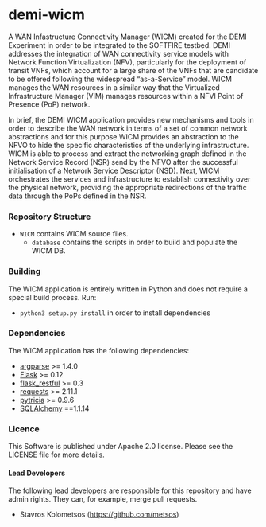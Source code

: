 # demi-wicm
A WAN Infastructure Connectivity Manager (WICM) created for the DEMI Experiment in order to be integrated to the SOFTFIRE testbed. DEMI addresses the integration of WAN connectivity service models with Network Function Virtualization (NFV), particularly for the deployment of transit VNFs, which account for a large share of the VNFs that are candidate to be offered following the widespread “as-a-Service” model. WICM manages the WAN resources in a similar way that the Virtualized Infrastructure Manager (VIM) manages resources within a NFVI Point of Presence (PoP) network. 

In brief, the DEMI WICM application provides new mechanisms and tools in order to describe the WAN network in terms of a set of common network abstractions and for this purpose WICM provides an abstraction to the NFVO to hide the specific characteristics of the underlying infrastructure. WICM is able to process and extract the networking graph defined in the Network Service Record (NSR) send by the NFVO after the successful initialisation of a Network Service Descriptor (NSD). Next, WICM orchestrates the services and infrastructure to establish connectivity over the physical network, providing the appropriate redirections of the traffic data through the PoPs defined in the NSR. 

### Repository Structure
  
 * `WICM` contains WICM source files.
    * `database` contains the scripts in order to build and populate the WICM DB.
    
### Building

The WICM application is entirely written in Python and does not require a special build process. Run:
* `python3 setup.py install` in order to install dependencies

### Dependencies
 
The WICM application has the following dependencies:

* [argparse](https://pypi.python.org/pypi/argparse) >= 1.4.0 
* [Flask](https://pypi.python.org/pypi/Flask) >= 0.12 
* [flask_restful](https://pypi.python.org/pypi/Flask-RESTful) >= 0.3 
* [requests](https://pypi.python.org/pypi/requests) >= 2.11.1 
* [pytricia](https://pypi.python.org/pypi/pytricia) >= 0.9.6 
* [SQLAlchemy](https://pypi.python.org/pypi/SQLAlchemy/1.1.14) ==1.1.14

### Licence
This Software is published under Apache 2.0 license. Please see the LICENSE file for more details.

#### Lead Developers

The following lead developers are responsible for this repository and have admin rights. They can, for example, merge pull requests.

* Stavros Kolometsos (https://github.com/metsos)
 
